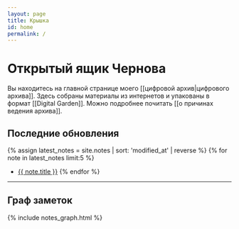 ```yaml
---
layout: page
title: Крышка
id: home
permalink: /
---
```


# Открытый ящик Чернова

Вы находитесь на главной странице моего [[цифровой архив|цифрового архива]]. Здесь собраны материалы из интернетов и упакованы в формат [[Digital Garden]]. Можно подробнее почитать [[o причинах ведения архива]].

## Последние обновления

{% assign latest_notes = site.notes | sort: 'modified_at' | reverse %}
{% for note in latest_notes limit:5 %}
- <a href="{{ site.baseurl }}{{ note.url }}">{{ note.title }}</a>
{% endfor %}

---

## Граф заметок

{% include notes_graph.html %}
